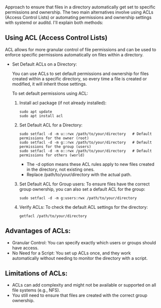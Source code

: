 Approach to ensure that files in a directory automatically get set to specific permissions and ownership. The two main alternatives involve using ACLs (Access Control Lists) or automating permissions and ownership settings with systemd or auditd. I'll explain both methods:

## Using ACL (Access Control Lists)

ACL allows for more granular control of file permissions and can be used to enforce specific permissions automatically on files within a directory.

- Set Default ACLs on a Directory:

    You can use ACLs to set default permissions and ownership for files created within a specific directory, so every time a file is created or modified, it will inherit those settings.

    To set default permissions using ACL:

    1. Install acl package (if not already installed):
        ```
        sudo apt update
        sudo apt install acl
        ```

    2. Set Default ACL for a Directory:
        ```
        sudo setfacl -d -m u::rwx /path/to/your/directory   # Default permissions for the owner (root)
        sudo setfacl -d -m g::rwx /path/to/your/directory   # Default permissions for the group (users)
        sudo setfacl -d -m o::rwx /path/to/your/directory   # Default permissions for others (world)
        ```

        - The -d option means these ACL rules apply to new files created in the directory, not existing ones.
        - Replace /path/to/your/directory with the actual path.

    3. Set Default ACL for Group users: To ensure files have the correct group ownership, you can also set a default ACL for the group:
        ```
        sudo setfacl -d -m g:users:rwx /path/to/your/directory
        ```

    4. Verify ACLs: To check the default ACL settings for the directory:

        ```
        getfacl /path/to/your/directory
        ```

## Advantages of ACLs:

- Granular Control: You can specify exactly which users or groups should have access.
- No Need for a Script: You set up ACLs once, and they work automatically without needing to monitor the directory with a script.

## Limitations of ACLs:

- ACLs can add complexity and might not be available or supported on all file systems (e.g., NFS).
- You still need to ensure that files are created with the correct group ownership.
